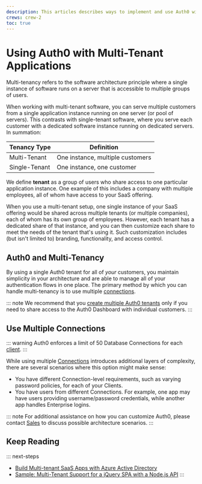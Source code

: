 ```yaml
---
description: This articles describes ways to implement and use Auth0 with multi-tenancy.
crews: crew-2
toc: true
---
```


# Using Auth0 with Multi-Tenant Applications

Multi-tenancy refers to the software architecture principle where a single instance of software runs on a server that is accessible to multiple groups of users.

When working with multi-tenant software, you can serve multiple customers from a single application instance running on one server (or pool of servers). This contrasts with single-tenant software, where you serve each customer with a dedicated software instance running on dedicated servers. In summation:

| Tenancy Type | Definition |
| - | - |
| Multi-Tenant | One instance, multiple customers |
| Single-Tenant | One instance, one customer |

We define **tenant** as a group of users who share access to one particular application instance. One example of this includes a company with multiple employees, all of whom have access to your SaaS offering. 

When you use a multi-tenant setup, one single instance of your SaaS offering would be shared across multiple tenants (or multiple companies), each of whom has its own group of employees. However, each tenant has a dedicated share of that instance, and you can then customize each share to meet the needs of the tenant that's using it. Such customization includes (but isn't limited to) branding, functionality, and access control.

## Auth0 and Multi-Tenancy

By using a single Auth0 tenant for all of *your* customers, you maintain simplicity in your architecture and are able to manage all of your authentication flows in one place. The primary method by which you can handle multi-tenancy is to use multiple [connections](identityproviders). 

::: note
We recommend that you [create multiple Auth0 tenants](https://github.com/auth0/auth0-multitenant-spa-api-sample) only if you need to share access to the Auth0 Dashboard with individual customers.
:::

## Use Multiple Connections

::: warning
Auth0 enforces a limit of 50 Database Connections for each [client](/clients).
:::

While using multiple [Connections](/identityproviders) introduces additional layers of complexity, there are several scenarios where this option might make sense:

* You have different Connection-level requirements, such as varying password policies, for each of your Clients.
* You have users from different Connections. For example, one app may have users providing username/password credentials, while another app handles Enterprise logins.

::: note
For additional assistance on how you can customize Auth0, please contact [Sales](https://auth0.com/?contact=true) to discuss possible architecture scenarios.
:::

## Keep Reading

::: next-steps
* [Build Multi-tenant SaaS Apps with Azure Active Directory](/tutorials/building-multi-tenant-saas-applications-with-azure-active-directory)
* [Sample: Multi-Tenant Support for a jQuery SPA with a Node.js API](https://github.com/auth0/auth0-multitenant-spa-api-sample)
:::
